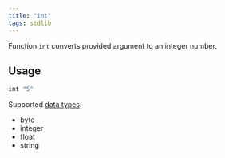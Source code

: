 ```yaml
---
title: "int"
tags: stdlib
---
```


Function `int` converts provided argument to an integer number.

## Usage
```haskell
int "5"
```

Supported [data types](/features/data-types.md):
* byte
* integer
* float
* string
